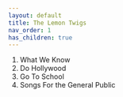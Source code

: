 ```yaml
---
layout: default  
title: The Lemon Twigs  
nav_order: 1  
has_children: true     
---  
```


001. What We Know 
002. Do Hollywood  
003. Go To School  
004. Songs For the General Public  
